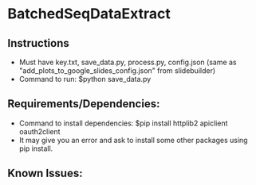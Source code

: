 # BatchedSeqDataExtract

## Instructions
- Must have key.txt, save_data.py, process.py, config.json (same as "add_plots_to_google_slides_config.json" from slidebuilder)
- Command to run: $python save_data.py

## Requirements/Dependencies:
- Command to install dependencies: $pip install httplib2 apiclient oauth2client
- It may give you an error and ask to install some other packages using pip install.


## Known Issues:
 